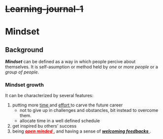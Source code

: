 # <del> Learning-journal-1 </del> 
# Mindset
## Background
_**Mindset**_ can be defined as a way in which people percive about themselves. It is self-asumption or method held by _one_ or _more people_ or a _group of people_.
### Mindset growth
It can be characterized by several features:
1. putting more <ins> time </ins> and <ins> effort </ins> to carve the future career
    * not to give up in challenges and obstancles, bit instead to overcome them.
    * allocate time in a well defined schedule
2. get inspired bu others' success
3. being <span style="color: red;"> <ins> _**open minded**_ </ins> </span>, and having a sense of <ins> _**welcoming feedbacks**_ </ins>.   